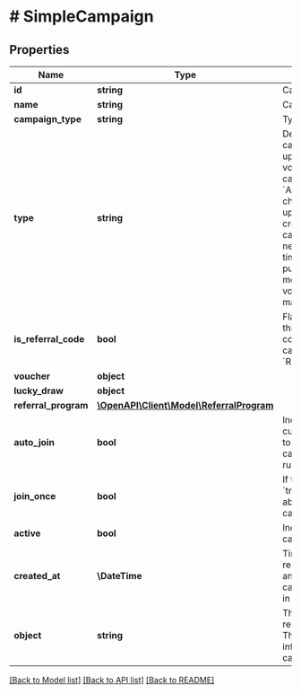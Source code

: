 # # SimpleCampaign

## Properties

Name | Type | Description | Notes
------------ | ------------- | ------------- | -------------
**id** | **string** | Campaign name. | [optional]
**name** | **string** | Campaign name. | [optional]
**campaign_type** | **string** | Type of campaign. | [optional]
**type** | **string** | Defines whether the campaign can be updated with new vouchers after campaign creation. - &#x60;AUTO_UPDATE&#x60;: By choosing the auto update option you will create a campaign that can be enhanced by new vouchers after the time of creation (e.g. by publish vouchers method). -  &#x60;STATIC&#x60;: vouchers need to be manually published. | [optional]
**is_referral_code** | **bool** | Flag indicating whether this voucher is a referral code; &#x60;true&#x60; for campaign type &#x60;REFERRAL_PROGRAM&#x60;. | [optional]
**voucher** | **object** |  | [optional]
**lucky_draw** | **object** |  | [optional]
**referral_program** | [**\OpenAPI\Client\Model\ReferralProgram**](ReferralProgram.md) |  | [optional]
**auto_join** | **bool** | Indicates whether customers will be able to auto-join a loyalty campaign if any earning rule is fulfilled. | [optional]
**join_once** | **bool** | If this value is set to &#x60;true&#x60;, customers will be able to join the campaign only once. | [optional]
**active** | **bool** | Indicates whether campaign is active | [optional]
**created_at** | **\DateTime** | Timestamp representing the date and time when the campaign was created in ISO 8601 format. | [optional]
**object** | **string** | The type of object represented by JSON. This object stores information about the campaign. | [optional] [default to 'campaign']

[[Back to Model list]](../../README.md#models) [[Back to API list]](../../README.md#endpoints) [[Back to README]](../../README.md)
